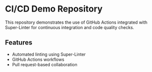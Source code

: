# CI/CD Demo Repository

This repository demonstrates the use of GitHub Actions integrated with Super-Linter for continuous integration and code quality checks.

## Features

- Automated linting using Super-Linter
- GitHub Actions workflows
- Pull request-based collaboration
